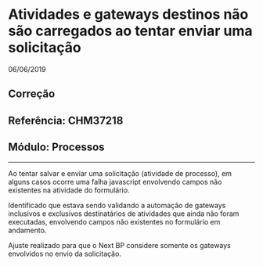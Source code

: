 # Atividades e gateways destinos não são carregados ao tentar enviar uma solicitação
06/06/2019
## Correção
## Referência: CHM37218
## Módulo: Processos
***

Ao tentar salvar e enviar uma solicitação (atividade de processo), em alguns casos ocorre uma falha javascript envolvendo campos não existentes na atividade do formulário.

Identificado que estava sendo validando a automação de gateways inclusivos e exclusivos destinatários de atividades que ainda não foram executadas, envolvendo campos não existentes no formulário em andamento.

Ajuste realizado para que o Next BP considere somente os gateways envolvidos no envio da solicitação.